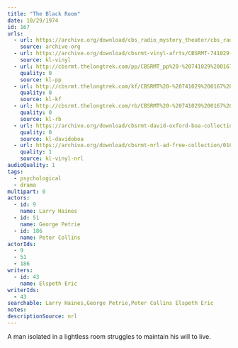 ```yaml
---
title: "The Black Room"
date: 10/29/1974
id: 167
urls: 
  - url: https://archive.org/download/cbs_radio_mystery_theater/cbs_radio_mystery_theater-0151-0200.zip/cbs_radio_mystery_theater-0151-0200%2Fcbsrmt_0167_the_black_room.mp3
    source: archive-org
  - url: https://archive.org/download/cbsrmt-vinyl-afrts/CBSRMT-741029-0167-The-Black-Room_afrts.mp3
    source: kl-vinyl
  - url: http://cbsrmt.thelongtrek.com/pp/CBSRMT_pp%20-%20741029%200167%20The%20Black%20Room.mp3
    quality: 0
    source: kl-pp
  - url: http://cbsrmt.thelongtrek.com/kf/CBSRMT%20-%20741029%200167%20The%20Black%20Room_kf.mp3
    quality: 0
    source: kl-kf
  - url: http://cbsrmt.thelongtrek.com/rb/CBSRMT%20-%20741029%200167%20The%20Black%20Room_WLNH-FM_rb%20(780110%20repeat).mp3
    quality: 0
    source: kl-rb
  - url: https://archive.org/download/cbsrmt-david-oxford-boa-collection/CBSRMT-741029-0167-The-Black-Room-(64-44)_kf-{BoA}.mp3
    quality: 0
    source: kl-davidoboa
  - url: https://archive.org/download/cbsrmt-nrl-ad-free-collection/0167%20CBSRMT-741029-0167-The-Black-Room_afrts%20(no%20ads).mp3
    quality: 1
    source: kl-vinyl-nrl
audioQuality: 1
tags: 
  - psychological
  - drama
multipart: 0
actors:  
  - id: 9
    name: Larry Haines  
  - id: 51
    name: George Petrie  
  - id: 186
    name: Peter Collins
actorIds:  
  - 9  
  - 51  
  - 186
writers:  
  - id: 43
    name: Elspeth Eric
writerIds:  
  - 43
searchable: Larry Haines,George Petrie,Peter Collins Elspeth Eric
notes: 
descriptionSource: nrl
---
```

A man isolated in a lightless room struggles to maintain his will to live.